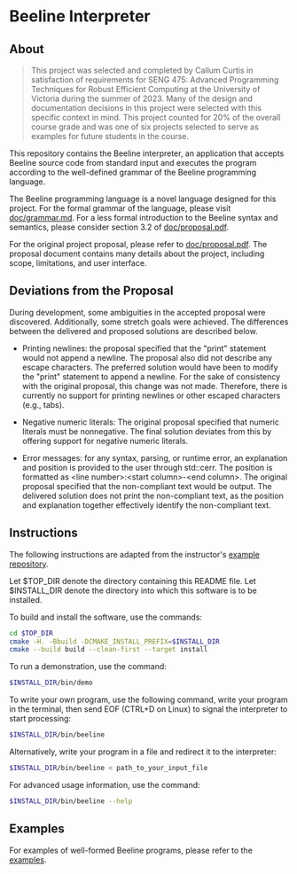 # Beeline Interpreter

## About

> This project was selected and completed by Callum Curtis in satisfaction
of requirements for SENG 475: Advanced Programming Techniques for Robust
Efficient Computing at the University of Victoria during the summer of 2023.
Many of the design and documentation decisions in this project were selected
with this specific context in mind. This project counted for 20% of the overall
course grade and was one of six projects selected to serve as examples for
future students in the course.

This repository contains the Beeline interpreter, an application that accepts
Beeline source code from standard input and executes the program according to
the well-defined grammar of the Beeline programming language.

The Beeline programming language is a novel language designed for this
project. For the formal grammar of the language, please visit
[doc/grammar.md](doc/grammar.md). For a less formal introduction to the
Beeline syntax and semantics, please consider section 3.2 of
[doc/proposal.pdf](doc/proposal.pdf).

For the original project proposal, please refer to
[doc/proposal.pdf](doc/proposal.pdf). The proposal document contains many
details about the project, including scope, limitations, and user interface.

## Deviations from the Proposal

During development, some ambiguities in the accepted proposal were discovered.
Additionally, some stretch goals were achieved. The differences between the
delivered and proposed solutions are described below.

- Printing newlines: the proposal specified that the "print" statement would
  not append a newline. The proposal also did not describe any escape
  characters. The preferred solution would have been to modify the "print"
  statement to append a newline. For the sake of consistency with the original
  proposal, this change was not made. Therefore, there is currently no support
  for printing newlines or other escaped characters (e.g., tabs).

- Negative numeric literals: The original proposal specified that numeric
  literals must be nonnegative. The final solution deviates from this by
  offering support for negative numeric literals.

- Error messages: for any syntax, parsing, or runtime error, an explanation
  and position is provided to the user through std::cerr. The position is
  formatted as \<line number\>:\<start column\>-\<end column\>. The original proposal
  specified that the non-compliant text would be output. The delivered solution
  does not print the non-compliant text, as the position and explanation together
  effectively identify the non-compliant text.

## Instructions

The following instructions are adapted from the instructor's [example repository](https://github.com/mdadams/uvic_elec586_project_example/blob/master/README.txt).

Let $TOP_DIR denote the directory containing this README file.
Let $INSTALL_DIR denote the directory into which this
software is to be installed.

To build and install the software, use the commands:

```bash
cd $TOP_DIR
cmake -H. -Bbuild -DCMAKE_INSTALL_PREFIX=$INSTALL_DIR
cmake --build build --clean-first --target install
```

To run a demonstration, use the command:

```bash
$INSTALL_DIR/bin/demo
```

To write your own program, use the following command, write your program in
the terminal, then send EOF (CTRL+D on Linux) to signal the interpreter to start
processing:

```bash
$INSTALL_DIR/bin/beeline
```

Alternatively, write your program in a file and redirect it to the interpreter:

```bash
$INSTALL_DIR/bin/beeline < path_to_your_input_file
```

For advanced usage information, use the command:

```bash
$INSTALL_DIR/bin/beeline --help
```

## Examples

For examples of well-formed Beeline programs, please refer to the [examples](example).
